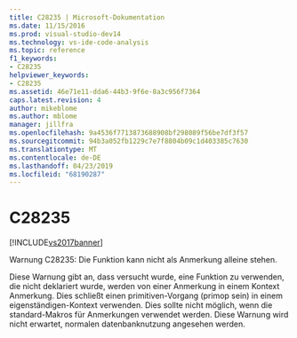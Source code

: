 ```yaml
---
title: C28235 | Microsoft-Dokumentation
ms.date: 11/15/2016
ms.prod: visual-studio-dev14
ms.technology: vs-ide-code-analysis
ms.topic: reference
f1_keywords:
- C28235
helpviewer_keywords:
- C28235
ms.assetid: 46e71e11-dda6-44b3-9f6e-8a3c956f7364
caps.latest.revision: 4
author: mikeblome
ms.author: mblome
manager: jillfra
ms.openlocfilehash: 9a4536f7713873688908bf298089f56be7df3f57
ms.sourcegitcommit: 94b3a052fb1229c7e7f8804b09c1d403385c7630
ms.translationtype: MT
ms.contentlocale: de-DE
ms.lasthandoff: 04/23/2019
ms.locfileid: "68190287"
---
```

# <a name="c28235"></a>C28235
[!INCLUDE[vs2017banner](../includes/vs2017banner.md)]

Warnung C28235: Die Funktion kann nicht als Anmerkung alleine stehen.  
  
 Diese Warnung gibt an, dass versucht wurde, eine Funktion zu verwenden, die nicht deklariert wurde, werden von einer Anmerkung in einem Kontext Anmerkung. Dies schließt einen primitiven-Vorgang (primop sein) in einem eigenständigen-Kontext verwenden. Dies sollte nicht möglich, wenn die standard-Makros für Anmerkungen verwendet werden. Diese Warnung wird nicht erwartet, normalen datenbanknutzung angesehen werden.
